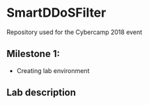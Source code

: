 # SmartDDoSFilter

Repository used for the Cybercamp 2018 event

## Milestone 1:

* Creating lab environment


## Lab description



